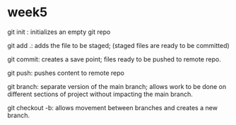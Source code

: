 # week5

git init : initializes an empty git repo

git add .: adds the file to be staged; (staged files are ready to be committed)

git commit: creates a save point; files ready to be pushed to remote repo.

git push: pushes content to remote repo

git branch: separate version of the main branch; allows work to be done on different sections of project without impacting the main branch.

git checkout -b: allows movement between branches and creates a new branch.

